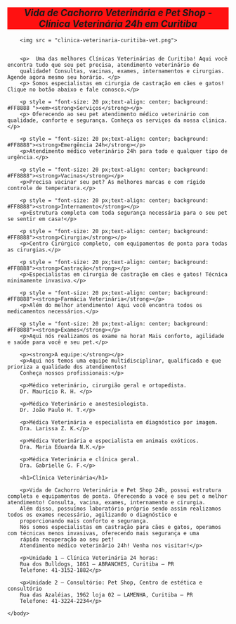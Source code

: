 <!DOCTYPE html>
<html lang="pt-br">
	<head> 
			<meta charset="utf-8">
			<title>Vida de Cachorro Veterinária e Pet Shop</title>
	</head> 
	<body>
		<h2 style = "font-size: 35 px; text-align: center; background: #FF1111"><em> Vida de Cachorro Veterinária e Pet Shop - Clínica Veterinária 24h em Curitiba</em></h2>

		<img src = "clinica-veterinaria-curitiba-vet.png">

	
		<p>  Uma das melhores Clínicas Veterinárias de Curitiba! Aqui você encontra tudo que seu pet precisa, atendimento veterinário de 
		qualidade! Consultas, vacinas, exames, internamentos e cirurgias. Agende agora mesmo seu horário. </p>
		<p> Somos especialistas em cirurgia de castração em cães e gatos! Clique no botão abaixo e fale conosco.</p>

		<p style = "font-size: 20 px;text-align: center; background: #FF8888 "><em><strong>Serviços</strong></p>
		<p> Oferecendo ao seu pet atendimento médico veterinário com qualidade, conforte e segurança. Conheça os serviços da nossa clinica.</p>

		<p style = "font-size: 20 px;text-align: center; background: #FF8888"><strong>Emergência 24h</strong></p>
		<p>Atendimento médico veterinário 24h para todo e qualquer tipo de urgência.</p>

		<p style = "font-size: 20 px;text-align: center; background: #FF8888"><strong>Vacinas</strong></p>
		<p>Precisa vacinar seu pet? As melhores marcas e com rígido controle de temperatura.</p>

		<p style = "font-size: 20 px;text-align: center; background: #FF8888"><strong>Internamento</strong></p>
		<p>Estrutura completa com toda segurança necessária para o seu pet se sentir em casa!</p>
		
		<p style = "font-size: 20 px;text-align: center; background: #FF8888"><strong>Cirurgia</strong></p>
		<p>Centro Cirúrgico completo, com equipamentos de ponta para todas as cirurgias.</p>
		
		<p style = "font-size: 20 px;text-align: center; background: #FF8888"><strong>Castração</strong></p>
		<p>Especialistas em cirurgia de castração em cães e gatos! Técnica minimamente invasiva.</p>
		
		<p style = "font-size: 20 px;text-align: center; background: #FF8888"><strong>Farmácia Veterinária</strong></p>
		<p>Além do melhor atendimento! Aqui você encontra todos os medicamentos necessários.</p>
		
		<p style = "font-size: 20 px;text-align: center; background: #FF8888"><strong>Exames</strong></p> 
		<p>Aqui nós realizamos os exame na hora! Mais conforto, agilidade e saúde para você e seu pet.</p>

		<p><strong>A equipe:</strong></p>
		<p>Aqui nos temos uma equipe multidisciplinar, qualificada e que prioriza a qualidade dos atendimentos! 
		Conheça nossos profissionais:</p>

		<p>Médico veterinário, cirurgião geral e ortopedista.
		Dr. Maurício R. H. </p> 

		<p>Médico Veterinário e anestesiologista.
		Dr. João Paulo H. T.</p> 

		<p>Médica Veterinária e especialista em diagnóstico por imagem.
		Dra. Larissa Z. K.</p> 

		<p>Médica Veterinária e especialista em animais exóticos.
		Dra. Maria Eduarda N.K.</p> 

		<p>Médica Veterinária e clínica geral.
		Dra. Gabrielle G. F.</p> 

		<h1>Clínica Veterinária</h1>

		<p>Vida de Cachorro Veterinária e Pet Shop 24h, possui estrutura completa e equipamentos de ponta. Oferecendo a você e seu pet o melhor atendimento! Consulta, vacina, exames, internamento e cirurgia.
		Além disso, possuímos laboratório próprio sendo assim realizamos todos os exames necessário, agilizando o diagnóstico e 
		proporcionando mais conforto e segurança.
		Nós somos especialistas em castração para cães e gatos, operamos com técnicas menos invasivas, oferecendo mais segurança e uma 
		rápida recuperação ao seu pet! 
		Atendimento médico veterinário 24h! Venha nos visitar!</p>

		<p>Unidade 1 – Clínica Veterinária 24 horas:
		Rua dos Bulldogs, 1861 – ABRANCHES, Curitiba – PR
		Telefone: 41-3152-1882</p>

		<p>Unidade 2 – Consultório: Pet Shop, Centro de estética e consultório
		Rua das Azaléias, 1962 loja 02 – LAMENHA, Curitiba – PR
		Telefone: 41-3224-2234</p>

	</body> 
</html>
